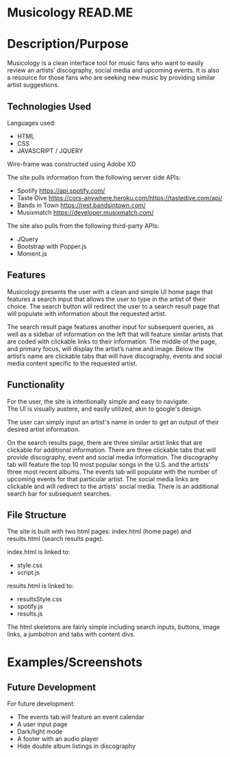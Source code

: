 
# Musicology READ.ME

# Description/Purpose

Musicology is a clean interface tool for music fans who want to easily review an artists’ discography, social media and upcoming events.  It is also a resource for those fans who are seeking new music by providing similar artist suggestions.


## Technologies Used

Languages used: 
- HTML
- CSS
- JAVASCRIPT / JQUERY

Wire-frame was constructed using Adobe XD

The site pulls information from the following server side APIs:
- Spotify 
   https://api.spotify.com/
- Taste Dive 
    https://cors-anywhere.heroku.com/https://tastedive.com/api/ 
- Bands in Town 
   https://rest.bandsintown.com/
- Musixmatch 
   https://developer.musixmatch.com/

The site also pulls from the following third-party APIs:
- JQuery
- Bootstrap with Popper.js
- Moment.js

## Features

Musicology presents the user with a clean and simple UI home page that features a search input that allows the user to type in the artist of their choice.  The search button will redirect the user to a search result page that will populate with information about the requested artist.

The search result page features another input for subsequent queries, as well as a sidebar of information on the left that will feature similar artists that are coded with clickable links to their information.  The middle of the page, and primary focus, will display the artist’s name and image.  Below the artist’s name are clickable tabs that will have discography, events and social media content specific to the requested artist.


## Functionality

For the user, the site is intentionally simple and easy to navigate.  
The UI is visually austere, and easily utilized, akin to google's design. 

The user can simply input an artist's name in order to get an output of their desired artist information.

On the search results page, there are three similar artist links that are clickable for additional information.  There are three clickable tabs that will provide discography, event and social media information.  The discography tab will feature the top 10 most popular songs in the U.S. and the artists' three most recent albums.  The events tab will populate with the number of upcoming events for that particular artist.  The social media links are clickable and will redirect to the artists' social media.  There is an additional search bar for subsequent searches.



## File Structure

The site is built with two html pages: index.html (home page) and results.html (search results page).  

index.html is linked to: 
-  style.css
-  script.js

results.html is linked to: 
-  resultsStyle.css 
-  spotify.js 
-  results.js


The html skeletons are fairly simple including search inputs, buttons, image links, a jumbotron and tabs with content divs.


# Examples/Screenshots



## Future Development

For future development:
- The events tab will feature an event calendar
- A user input page
- Dark/light mode
- A footer with an audio player
- Hide double album listings in discography 
